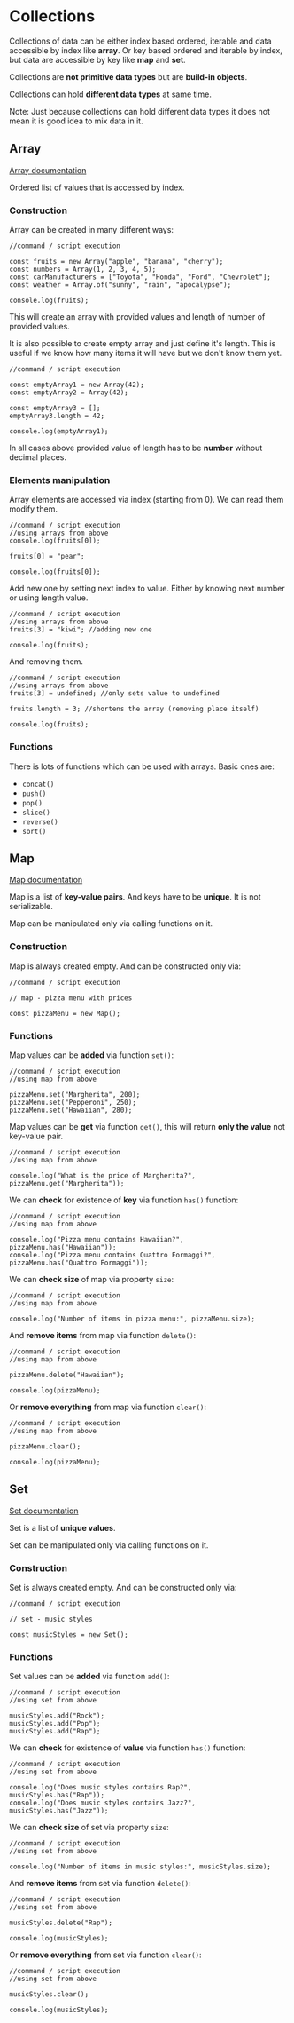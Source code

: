 # Collections

Collections of data can be either index based ordered, iterable and data accessible by index like **array**. Or key based ordered and iterable by index, but data are accessible by key like **map** and **set**.

Collections are **not primitive data types** but are **build-in objects**.

Collections can hold **different data types** at same time.

Note: Just because collections can hold different data types it does not mean it is good idea to mix data in it.

## Array

[Array documentation](https://developer.mozilla.org/en-US/docs/Web/JavaScript/Reference/Global_Objects/Array)

Ordered list of values that is accessed by index.

### Construction

Array can be created in many different ways:

    //command / script execution

    const fruits = new Array("apple", "banana", "cherry");
    const numbers = Array(1, 2, 3, 4, 5);
    const carManufacturers = ["Toyota", "Honda", "Ford", "Chevrolet"];
    const weather = Array.of("sunny", "rain", "apocalypse");

    console.log(fruits);

This will create an array with provided values and length of number of provided values.

It is also possible to create empty array and just define it's length. This is useful if we know how many items it will have but we don't know them yet.

    //command / script execution

    const emptyArray1 = new Array(42);
    const emptyArray2 = Array(42);

    const emptyArray3 = [];
    emptyArray3.length = 42;

    console.log(emptyArray1);

In all cases above provided value of length has to be **number** without decimal places.

### Elements manipulation

Array elements are accessed via index (starting from 0). We can read them modify them.

    //command / script execution
    //using arrays from above
    console.log(fruits[0]);

    fruits[0] = "pear";

    console.log(fruits[0]);

Add new one by setting next index to value. Either by knowing next number or using length value.

    //command / script execution
    //using arrays from above
    fruits[3] = "kiwi"; //adding new one

    console.log(fruits);

And removing them.

    //command / script execution
    //using arrays from above
    fruits[3] = undefined; //only sets value to undefined

    fruits.length = 3; //shortens the array (removing place itself)

    console.log(fruits);

### Functions

There is lots of functions which can be used with arrays. Basic ones are:

- `concat()`
- `push()`
- `pop()`
- `slice()`
- `reverse()`
- `sort()`

## Map

[Map documentation](https://developer.mozilla.org/en-US/docs/Web/JavaScript/Reference/Global_Objects/Map)

Map is a list of **key-value pairs**. And keys have to be **unique**. It is not serializable.

Map can be manipulated only via calling functions on it.

### Construction

Map is always created empty. And can be constructed only via:

    //command / script execution

    // map - pizza menu with prices

    const pizzaMenu = new Map();

### Functions

Map values can be **added** via function `set()`:

    //command / script execution
    //using map from above

    pizzaMenu.set("Margherita", 200);
    pizzaMenu.set("Pepperoni", 250);
    pizzaMenu.set("Hawaiian", 280);

Map values can be **get** via function `get()`, this will return **only the value** not key-value pair.

    //command / script execution
    //using map from above

    console.log("What is the price of Margherita?", pizzaMenu.get("Margherita"));

We can **check** for existence of **key** via function `has()` function:

    //command / script execution
    //using map from above

    console.log("Pizza menu contains Hawaiian?", pizzaMenu.has("Hawaiian"));
    console.log("Pizza menu contains Quattro Formaggi?", pizzaMenu.has("Quattro Formaggi"));

We can **check size** of map via property `size`:

    //command / script execution
    //using map from above

    console.log("Number of items in pizza menu:", pizzaMenu.size);

And **remove items** from map via function `delete()`:

    //command / script execution
    //using map from above

    pizzaMenu.delete("Hawaiian");

    console.log(pizzaMenu);

Or **remove everything** from map via function `clear()`:

    //command / script execution
    //using map from above

    pizzaMenu.clear();

    console.log(pizzaMenu);

## Set

[Set documentation](https://developer.mozilla.org/en-US/docs/Web/JavaScript/Reference/Global_Objects/Set)

Set is a list of **unique values**.

Set can be manipulated only via calling functions on it.

### Construction

Set is always created empty. And can be constructed only via:

    //command / script execution

    // set - music styles

    const musicStyles = new Set();

### Functions

Set values can be **added** via function `add()`:

    //command / script execution
    //using set from above

    musicStyles.add("Rock");
    musicStyles.add("Pop");
    musicStyles.add("Rap");

We can **check** for existence of **value** via function `has()` function:

    //command / script execution
    //using set from above

    console.log("Does music styles contains Rap?", musicStyles.has("Rap"));
    console.log("Does music styles contains Jazz?", musicStyles.has("Jazz"));

We can **check size** of set via property `size`:

    //command / script execution
    //using set from above

    console.log("Number of items in music styles:", musicStyles.size);

And **remove items** from set via function `delete()`:

    //command / script execution
    //using set from above

    musicStyles.delete("Rap");

    console.log(musicStyles);

Or **remove everything** from set via function `clear()`:

    //command / script execution
    //using set from above

    musicStyles.clear();

    console.log(musicStyles);

